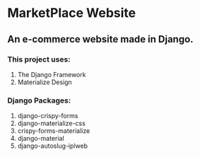 # MarketPlace Website
## An e-commerce website made in Django.
### This project uses:
1. The Django Framework
2. Materialize Design
### Django Packages:
1. django-crispy-forms
2. django-materialize-css
3. crispy-forms-materialize
4. django-material
5. django-autoslug-iplweb

